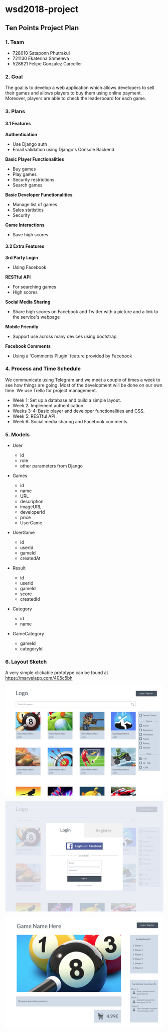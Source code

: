 # wsd2018-project

Ten Points Project Plan
-----------------------

### 1. Team

* 728010 Sataponn Phutrakul
* 721130 Ekaterina Shmeleva
* 528621 Felipe Gonzalez Carceller


### 2. Goal

The goal is to develop a web application which allows developers to sell their games and allows players to buy them using online payment. Moreover, players are able to check the leaderboard for each game.


### 3. Plans

#### 3.1 Features

**Authentication**
* Use Django auth
* Email validation using Django's Console Backend

**Basic Player Functionalities**
* Buy games
* Play games
* Security restrictions
* Search games

**Basic Developer Functionalities**
* Manage list of games
* Sales statistics
* Security

**Game Interactions**
* Save high scores

#### 3.2 Extra Features

**3rd Party Login**
* Using Facebook

**RESTful API**
* For searching games
* High scores

**Social Media Sharing**
* Share high scores on Facebook and Twitter with a picture and a link to the service's webpage

**Mobile Friendly**
* Support use across many devices using bootstrap

**Facebook Comments**
* Using a 'Comments Plugin' feature provided by Facebook

### 4. Process and Time Schedule

We communicate using Telegram and we meet a couple of times a week to see how things are going. Most of the development will be done on our own time. We use Trello for project management.

* Week 1: Set up a database and build a simple layout.
* Week 2: Implement authentication.
* Weeks 3-4: Basic player and developer functionalities and CSS.
* Week 5: RESTful API.
* Week 6: Social media sharing and Facebook comments.

### 5. Models
* User
  * id
  * role
  * other parameters from Django


* Games
  * id
  * name
  * URL
  * description
  * imageURL
  * developerId
  * price
  * UserGame


* UserGame
  * id
  * userId
  * gameId
  * createdAt


* Result
  * id
  * userId
  * gameId
  * score
  * createdId


* Category
  * id
  * name


* GameCategory
  * gameId
  * categoryId

### 6. Layout Sketch

A very simple clickable prototype can be found at https://marvelapp.com/405c5bh

![alt text](Screenshot1.jpg)

![alt text](Screenshot2.jpg)

![alt text](Screenshot3.jpg)
